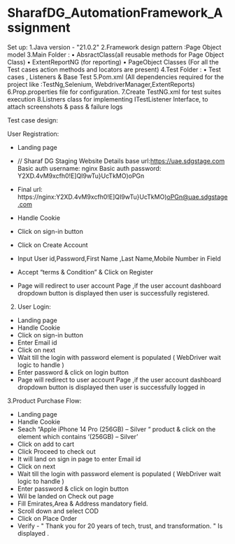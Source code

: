 # SharafDG_AutomationFramework_Assignment

Set up:
1.Java version - "21.0.2"
2.Framework design pattern :Page Object model
3.Main Folder : 
•	AbsractClass(all reusable methods for Page Object Class)
•	ExtentReportNG (for reporting)
•	PageObject Classes (For all the Test cases action methods and locators are present)
4.Test Folder :
•	Test cases , Listeners & Base Test 
5.Pom.xml (All  dependencies required for the project like :TestNg,Selenium, WebdriverManager,ExtentReports)
6.Prop.properties file for configuration.
7.Create TestNG.xml for test suites execution
8.Listners class for implementing ITestListener
Interface, to attach screenshots & pass & failure logs


Test case design:

User Registration:
-	Landing page 
-	// Sharaf DG Staging Website Details
base url:https://uae.sdgstage.com
 Basic auth username: nginx
 Basic auth password: Y2XD.4vM9xcfh0!E]QI9wTu}UcTkMO)oPGn
-	Final url: https://nginx:Y2XD.4vM9xcfh0!E]QI9wTu}UcTkMO)oPGn@uae.sdgstage.com

-	Handle Cookie

-	Click on sign-in button

-	Click on Create Account

-	Input User id,Password,First Name ,Last Name,Mobile Number in Field 

-	Accept “terms & Condition” & Click on Register

-	Page will redirect to user account Page ,if the user account dashboard dropdown button is displayed then user is successfully registered.

   

2.	User Login:
 
-	Landing page 
-	Handle Cookie
-	Click on sign-in button
-	Enter Email id 
-	Click on next
-	Wait till the login with password element is populated ( WebDriver wait logic to handle )
-	Enter password & click on login button
-	Page will redirect to user account Page ,if the user account dashboard dropdown button is displayed then user is successfully logged in
 


3.Product Purchase Flow:
-	Landing page 
-	Handle Cookie
-	Seach  “Apple iPhone 14 Pro (256GB) – Silver “ product & click on the element which contains  ‘(256GB) – Silver’
-	Click on add to cart
-	Click Proceed to check out
-	It will land on sign in page to enter Email id
-	Click on next
-	Wait till the login with password element is populated ( WebDriver wait logic to handle )
-	Enter password & click on login button
-	Wil be  landed on Check out page 
-	Fill Emirates,Area & Address mandatory field.
-	Scroll down and select COD
-	Click on Place Order
-	Verify - " Thank you for 20 years of tech, trust, and transformation. "
Is displayed .
